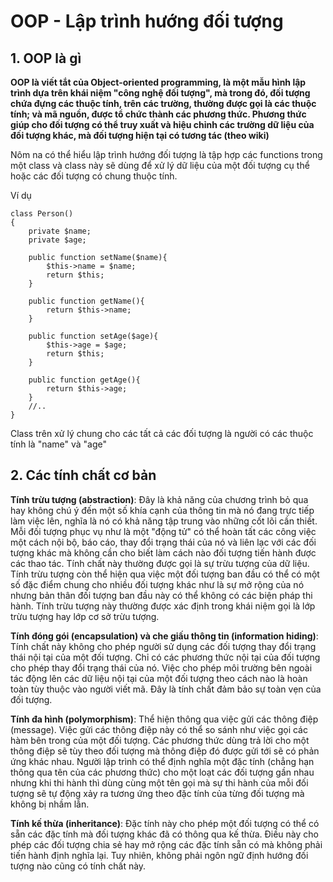 # OOP - Lập trình hướng đối tượng

## 1. OOP là gì

**OOP là viết tắt của Object-oriented programming, là một mẫu hình lập trình dựa trên khái niệm "công nghệ đối tượng", mà trong đó, đối tượng chứa đựng các thuộc tính, trên các trường, thường được gọi là các thuộc tính; và mã nguồn, được tổ chức thành các phương thức. Phương thức giúp cho đối tượng có thể truy xuất và hiệu chỉnh các trường dữ liệu của đối tượng khác, mà đối tượng hiện tại có tương tác (theo wiki)**

Nôm na có thể hiểu lập trình hướng đối tượng là tập hợp các functions trong một class và class này sẽ dùng để xử lý dữ liệu của một đối tượng cụ thể hoặc các đối tượng có chung thuộc tính.

Ví dụ

    class Person()
    {
        private $name;
        private $age;
    
        public function setName($name){
            $this->name = $name;
            return $this;
        }
        
        public function getName(){
            return $this->name;
        }
        
        public function setAge($age){
            $this->age = $age;
            return $this;
        }
        
        public function getAge(){
            return $this->age;
        }
        //..
    }
    
Class trên xử lý chung cho các tất cả các đối tượng là người có các thuộc tính là "name" và "age"

## 2. Các tính chất cơ bản

**Tính trừu tượng (abstraction)**: Đây là khả năng của chương trình bỏ qua hay không chú ý đến một số khía cạnh của thông tin mà nó đang trực tiếp làm việc lên, nghĩa là nó có khả năng tập trung vào những cốt lõi cần thiết. Mỗi đối tượng phục vụ như là một "động tử" có thể hoàn tất các công việc một cách nội bộ, báo cáo, thay đổi trạng thái của nó và liên lạc với các đối tượng khác mà không cần cho biết làm cách nào đối tượng tiến hành được các thao tác. Tính chất này thường được gọi là sự trừu tượng của dữ liệu.
Tính trừu tượng còn thể hiện qua việc một đối tượng ban đầu có thể có một số đặc điểm chung cho nhiều đối tượng khác như là sự mở rộng của nó nhưng bản thân đối tượng ban đầu này có thể không có các biện pháp thi hành. Tính trừu tượng này thường được xác định trong khái niệm gọi là lớp trừu tượng hay lớp cơ sở trừu tượng.

**Tính đóng gói (encapsulation) và che giấu thông tin (information hiding)**: Tính chất này không cho phép người sử dụng các đối tượng thay đổi trạng thái nội tại của một đối tượng. Chỉ có các phương thức nội tại của đối tượng cho phép thay đổi trạng thái của nó. Việc cho phép môi trường bên ngoài tác động lên các dữ liệu nội tại của một đối tượng theo cách nào là hoàn toàn tùy thuộc vào người viết mã. Đây là tính chất đảm bảo sự toàn vẹn của đối tượng.

**Tính đa hình (polymorphism)**: Thể hiện thông qua việc gửi các thông điệp (message). Việc gửi các thông điệp này có thể so sánh như việc gọi các hàm bên trong của một đối tượng. Các phương thức dùng trả lời cho một thông điệp sẽ tùy theo đối tượng mà thông điệp đó được gửi tới sẽ có phản ứng khác nhau. Người lập trình có thể định nghĩa một đặc tính (chẳng hạn thông qua tên của các phương thức) cho một loạt các đối tượng gần nhau nhưng khi thi hành thì dùng cùng một tên gọi mà sự thi hành của mỗi đối tượng sẽ tự động xảy ra tương ứng theo đặc tính của từng đối tượng mà không bị nhầm lẫn.

**Tính kế thừa (inheritance)**: Đặc tính này cho phép một đối tượng có thể có sẵn các đặc tính mà đối tượng khác đã có thông qua kế thừa. Điều này cho phép các đối tượng chia sẻ hay mở rộng các đặc tính sẵn có mà không phải tiến hành định nghĩa lại. Tuy nhiên, không phải ngôn ngữ định hướng đối tượng nào cũng có tính chất này.



